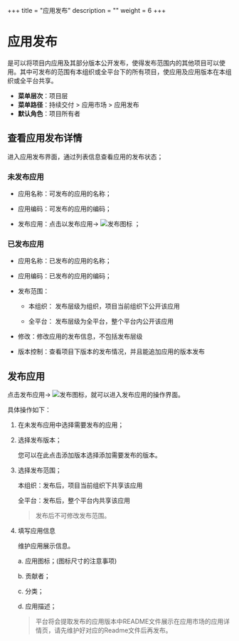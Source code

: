 +++
title = "应用发布"
description = ""
weight = 6
+++

# 应用发布

是可以将项目内应用及其部分版本公开发布，使得发布范围内的其他项目可以使用。其中可发布的范围有本组织或全平台下的所有项目，使应用及应用版本在本组织或全平台共享。
 
  - **菜单层次**：项目层
  - **菜单路径**：持续交付 > 应用市场 > 应用发布
  - **默认角色**：项目所有者

<h2 id="1">查看应用发布详情</h2>

进入应用发布界面，通过列表信息查看应用的发布状态；

<h3 id="2"> 未发布应用 </h3>
  
 - 应用名称：可发布的应用的名称；

 - 应用编码：可发布的应用的编码；

 - 发布应用：点击以发布应用→ ![发布图标](/docs/user-guide/development-pipeline/image/release_icon.png) ；

<h3 id="3"> 已发布应用 </h3>
  
 - 应用名称：已发布的应用的名称；

 - 应用编码：已发布的应用的编码；

 - 发布范围：
 
    - 本组织： 发布层级为组织，项目当前组织下公开该应用
    
    - 全平台： 发布层级为全平台，整个平台内公开该应用
    
 - 修改：修改应用的发布信息，不包括发布层级
 
 - 版本控制：查看项目下版本的发布情况，并且能追加应用的版本发布

 <h2 id="2">发布应用</h2>  
  
点击发布应用→ ![发布图标](/docs/user-guide/development-pipeline/image/release_icon.png)，就可以进入发布应用的操作界面。

具体操作如下：

 1. 在未发布应用中选择需要发布的应用；
 
 2. 选择发布版本；
     
     您可以在此点击添加版本选择添加需要发布的版本。
 
 3. 选择发布范围；

     本组织：发布后，项目当前组织下共享该应用

     全平台：发布后，整个平台内共享该应用
	
     <blockquote class="warning">
         发布后不可修改发布范围。
      </blockquote>

 4. 填写应用信息

    维护应用展示信息。
  
    a. 应用图标；(图标尺寸的注意事项)

    b. 贡献者；
    
    c. 分类；
  
    d. 应用描述；
 
     <blockquote class="note">
        平台将会提取发布的应用版本中README文件展示在应用市场的应用详情页，请先维护好对应的Readme文件后再发布。
      </blockquote>
